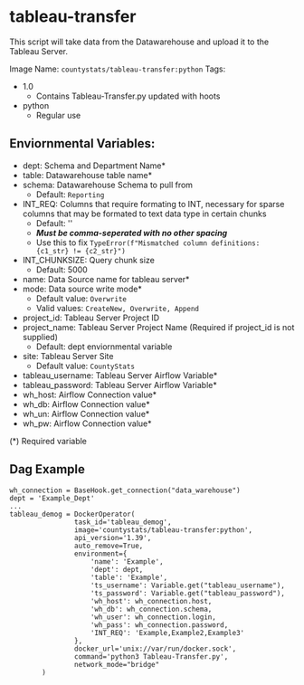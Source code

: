 # tableau-transfer

This script will take data from the Datawarehouse and upload it to the Tableau Server.

Image Name: `countystats/tableau-transfer:python`
Tags:
* 1.0
  * Contains Tableau-Transfer.py updated with hoots
* python
  * Regular use

## Enviornmental Variables:
* dept: Schema and Department Name*
* table: Datawarehouse table name*
* schema: Datawarehouse Schema to pull from
  * Default: `Reporting`
* INT_REQ: Columns that require formating to INT, necessary for sparse columns that may be formated to text data type in certain chunks
  * Default: ''
  * **_Must be comma-seperated with no other spacing_**
  * Use this to fix `TypeError(f"Mismatched column definitions: {c1_str} != {c2_str}")`
* INT_CHUNKSIZE: Query chunk size
  * Default: 5000
* name: Data Source name for tableau server*
* mode: Data source write mode*
  * Default value: `Overwrite` 
  * Valid values: `CreateNew, Overwrite, Append`
* project_id: Tableau Server Project ID
* project_name: Tableau Server Project Name (Required if project_id is not supplied)
  * Default: dept enviornmental variable
* site: Tableau Server Site
  * Default value: `CountyStats`
* tableau_username: Tableau Server Airflow Variable*
* tableau_password: Tableau Server Airflow Variable*
* wh_host: Airflow Connection value*
* wh_db: Airflow Connection value*
* wh_un: Airflow Connection value*
* wh_pw: Airflow Connection value*

(*) Required variable

## Dag Example

```
wh_connection = BaseHook.get_connection("data_warehouse")
dept = 'Example_Dept'
...
tableau_demog = DockerOperator(
                task_id='tableau_demog',
                image='countystats/tableau-transfer:python',
                api_version='1.39',
                auto_remove=True,
                environment={
                    'name': 'Example',
                    'dept': dept,
                    'table': 'Example',
                    'ts_username': Variable.get("tableau_username"),
                    'ts_password': Variable.get("tableau_password"),
                    'wh_host': wh_connection.host,
                    'wh_db': wh_connection.schema,
                    'wh_user': wh_connection.login,
                    'wh_pass': wh_connection.password,
                    'INT_REQ': 'Example,Example2,Example3'
                },
                docker_url='unix://var/run/docker.sock',
                command='python3 Tableau-Transfer.py',
                network_mode="bridge"
        )
```

